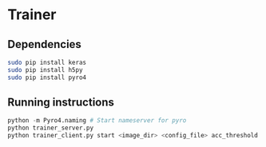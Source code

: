 # Trainer
## Dependencies
``` bash
sudo pip install keras
sudo pip install h5py
sudo pip install pyro4
```

## Running instructions
``` python
python -m Pyro4.naming # Start nameserver for pyro
python trainer_server.py
python trainer_client.py start <image_dir> <config_file> acc_threshold
```

